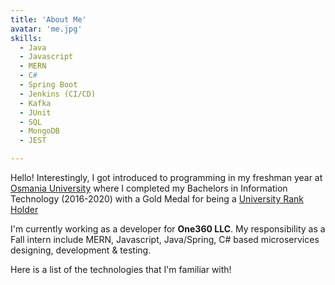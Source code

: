 ```yaml
---
title: 'About Me'
avatar: 'me.jpg'
skills:
  - Java
  - Javascript
  - MERN
  - C#
  - Spring Boot
  - Jenkins (CI/CD)
  - Kafka
  - JUnit
  - SQL 
  - MongoDB
  - JEST

---
```


Hello! Interestingly, I got introduced to programming in my freshman year at [Osmania University](https://www.osmania.ac.in/) where I completed my Bachelors in Information Technology (2016-2020) with a Gold Medal for being a [University Rank Holder](https://drive.google.com/file/d/1D9QfLuAibgvQHR8tL8EhwwLrnCxdH5aZ/view?usp=sharing)

I'm currently working as a developer for **One360 LLC**. My responsibility as a Fall intern include MERN, Javascript, Java/Spring, C# based microservices designing, development & testing. 

Here is a list of the technologies that I'm familiar with!
